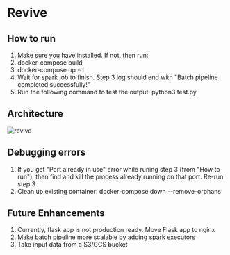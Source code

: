 # Revive

## How to run
1. Make sure you have installed. If not, then run: 
2. docker-compose build
3. docker-compose up -d
4. Wait for spark job to finish. Step 3 log should end with "Batch pipeline completed successfully!"
5. Run the following command to test the output: python3 test.py


## Architecture
![revive](https://user-images.githubusercontent.com/10273101/202862108-47d5782c-6fd0-4cb3-8dad-fd2eace6a679.png)


## Debugging errors
1. If you get "Port already in use" error while runing step 3 (from "How to run"), then find and kill the process already running on that port. Re-run step 3
2. Clean up existing container: docker-compose down --remove-orphans


## Future Enhancements
1. Currently, flask app is not production ready. Move Flask app to nginx
2. Make batch pipeline more scalable by adding spark executors
3. Take input data from a S3/GCS bucket

